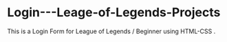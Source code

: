 # Login---Leage-of-Legends-Projects
This is a Login Form for League of Legends / Beginner using HTML-CSS .
